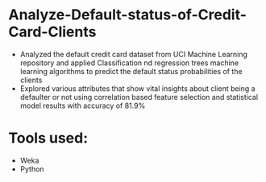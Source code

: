 # Analyze-Default-status-of-Credit-Card-Clients
- Analyzed the default credit card dataset from UCI Machine Learning repository and applied Classification nd regression trees machine learning algorithms to predict the default status probabilities of the clients
- Explored various attributes that show vital insights about client being a defaulter or not using correlation based feature selection and statistical model results with accuracy of 81.9%

# Tools used:
- Weka
- Python
